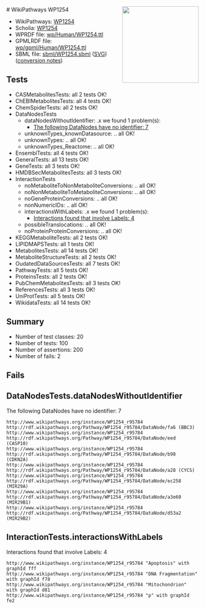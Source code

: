 <img style="float: right; width: 200px" src="../logo.png" />
# WikiPathways WP1254

* WikiPathways: [WP1254](https://identifiers.org/wikipathways:WP1254)
* Scholia: [WP1254](https://scholia.toolforge.org/wikipathways/WP1254)
* WPRDF file: [wp/Human/WP1254.ttl](../wp/Human/WP1254.ttl)
* GPMLRDF file: [wp/gpml/Human/WP1254.ttl](../wp/gpml/Human/WP1254.ttl)
* SBML file: [sbml/WP1254.sbml](../sbml/WP1254.sbml) ([SVG](../sbml/WP1254.svg)) ([conversion notes](../sbml/WP1254.txt))

## Tests
* CASMetabolitesTests: all 2 tests OK!
* ChEBIMetabolitesTests: all 4 tests OK!
* ChemSpiderTests: all 2 tests OK!
* DataNodesTests
    * dataNodesWithoutIdentifier: .x we found 1 problem(s):
        * [The following DataNodes have no identifier: 7](#d2d32fa6)
    * unknownTypes_knownDatasource: .. all OK!
    * unknownTypes: .. all OK!
    * unknownTypes_Reactome: .. all OK!
* EnsemblTests: all 4 tests OK!
* GeneralTests: all 13 tests OK!
* GeneTests: all 3 tests OK!
* HMDBSecMetabolitesTests: all 3 tests OK!
* InteractionTests
    * noMetaboliteToNonMetaboliteConversions: .. all OK!
    * noNonMetaboliteToMetaboliteConversions: .. all OK!
    * noGeneProteinConversions: .. all OK!
    * nonNumericIDs: .. all OK!
    * interactionsWithLabels: .x we found 1 problem(s):
        * [Interactions found that involve Labels: 4](#630d267b)
    * possibleTranslocations: .. all OK!
    * noProteinProteinConversions: .. all OK!
* KEGGMetaboliteTests: all 2 tests OK!
* LIPIDMAPSTests: all 1 tests OK!
* MetabolitesTests: all 14 tests OK!
* MetaboliteStructureTests: all 2 tests OK!
* OudatedDataSourcesTests: all 7 tests OK!
* PathwayTests: all 5 tests OK!
* ProteinsTests: all 2 tests OK!
* PubChemMetabolitesTests: all 3 tests OK!
* ReferencesTests: all 3 tests OK!
* UniProtTests: all 5 tests OK!
* WikidataTests: all 14 tests OK!


## Summary

* Number of test classes: 20
* Number of tests: 100
* Number of assertions: 200
* Number of fails: 2

## Fails

<a name="d2d32fa6" />

## DataNodesTests.dataNodesWithoutIdentifier

The following DataNodes have no identifier: 7
```
http://www.wikipathways.org/instance/WP1254_r95784 http://rdf.wikipathways.org/Pathway/WP1254_r95784/DataNode/fa6 (BBC3)
http://www.wikipathways.org/instance/WP1254_r95784 http://rdf.wikipathways.org/Pathway/WP1254_r95784/DataNode/eed (CASP10)
http://www.wikipathways.org/instance/WP1254_r95784 http://rdf.wikipathways.org/Pathway/WP1254_r95784/DataNode/b98 (CDKN2A)
http://www.wikipathways.org/instance/WP1254_r95784 http://rdf.wikipathways.org/Pathway/WP1254_r95784/DataNode/a28 (CYCS)
http://www.wikipathways.org/instance/WP1254_r95784 http://rdf.wikipathways.org/Pathway/WP1254_r95784/DataNode/ec258 (MIR29A)
http://www.wikipathways.org/instance/WP1254_r95784 http://rdf.wikipathways.org/Pathway/WP1254_r95784/DataNode/a3e60 (MIR29B1)
http://www.wikipathways.org/instance/WP1254_r95784 http://rdf.wikipathways.org/Pathway/WP1254_r95784/DataNode/d53a2 (MIR29B2)
```

<a name="630d267b" />

## InteractionTests.interactionsWithLabels

Interactions found that involve Labels: 4
```
http://www.wikipathways.org/instance/WP1254_r95784 "Apoptosis" with graphId fff
http://www.wikipathways.org/instance/WP1254_r95784 "DNA Fragmentation" with graphId f78
http://www.wikipathways.org/instance/WP1254_r95784 "Mitochondrion" with graphId d81
http://www.wikipathways.org/instance/WP1254_r95784 "p" with graphId fe2
```

